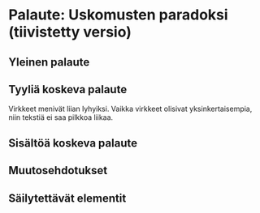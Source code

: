 # Palaute: Uskomusten paradoksi (tiivistetty versio)

## Yleinen palaute
<!-- Kommentoi tähän yleistä palautetta postauksesta -->

## Tyyliä koskeva palaute
Virkkeet menivät liian lyhyiksi. Vaikka virkkeet olisivat yksinkertaisempia, niin tekstiä ei saa pilkkoa liikaa.

## Sisältöä koskeva palaute
<!-- Onko lopetus nyt vahvempi? -->

## Muutosehdotukset
<!-- Mitä konkreettisia muutoksia haluat? -->

## Säilytettävät elementit
<!-- Mitkä osat toimivat hyvin ja haluat säilyttää? -->
